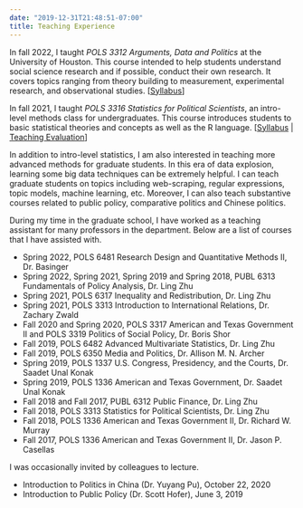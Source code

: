 ```yaml
---
date: "2019-12-31T21:48:51-07:00"
title: Teaching Experience
---
```


In fall 2022, I taught *POLS 3312 Arguments, Data and Politics* at the University of Houston. This course intended to help students understand social science research and if possible, conduct their own research. It covers topics ranging from theory building to measurement, experimental research, and observational studies. [[Syllabus](/POLS3312Syllabus.pdf)]

In fall 2021, I taught _POLS 3316 Statistics for Political Scientists_, an intro-level methods class for undergraduates. This course introduces students to basic statistical theories and concepts as well as the R language. [[Syllabus](/POLS3316Syllabus.pdf) | [Teaching Evaluation](/POLS3316Evaluation.pdf)]

In addition to intro-level statistics, I am also interested in teaching more advanced methods for graduate students. In this era of data explosion, learning some big data techniques can be extremely helpful. I can teach graduate students on topics including web-scraping, regular expressions, topic models, machine learning, etc. Moreover, I can also teach substantive courses related to public policy, comparative politics and Chinese politics.

During my time in the graduate school, I have worked as a teaching assistant for many professors in the department. Below are a list of courses that I have assisted with.

* Spring 2022, POLS 6481 Research Design and Quantitative Methods II, Dr. Basinger
* Spring 2022, Spring 2021, Spring 2019 and Spring 2018, PUBL 6313 Fundamentals of Policy Analysis, Dr. Ling Zhu
* Spring 2021, POLS 6317 Inequality and Redistribution, Dr. Ling Zhu
* Spring 2021, POLS 3313 Introduction to International Relations, Dr. Zachary Zwald
* Fall 2020 and Spring 2020, POLS 3317 American and Texas Government II and POLS 3319 Politics of Social Policy, Dr. Boris Shor
* Fall 2019, POLS 6482 Advanced Multivariate Statistics, Dr. Ling Zhu
* Fall 2019, POLS 6350 Media and Politics, Dr. Allison M. N. Archer
* Spring 2019, POLS 1337 U.S. Congress, Presidency, and the Courts, Dr. Saadet Unal Konak
* Spring 2019, POLS 1336 American and Texas Government, Dr. Saadet Unal Konak
* Fall 2018 and Fall 2017, PUBL 6312 Public Finance, Dr. Ling Zhu
* Fall 2018, POLS 3313 Statistics for Political Scientists, Dr. Ling Zhu
* Fall 2018, POLS 1336 American and Texas Government II, Dr. Richard W. Murray
* Fall 2017, POLS 1336 American and Texas Government II, Dr. Jason P. Casellas

I was occasionally invited by colleagues to lecture.

* Introduction to Politics in China (Dr. Yuyang Pu), October 22, 2020
* Introduction to Public Policy (Dr. Scott Hofer), June 3, 2019

